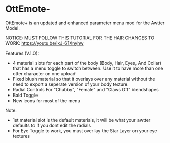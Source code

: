 # OttEmote-
OttEmote+ is an updated and enhanced parameter menu mod for the Awtter Model.

NOTICE: MUST FOLLOW THIS TUTORIAL FOR THE HAIR CHANGES TO WORK: https://youtu.be/lxJ-61Xnyhw

Features (V.1.0):
* 4 material slots for each part of the body (Body, Hair, Eyes, And Collar) that has a menu toggle to switch between. Use it to have more than one otter character on one upload!
* Fixed blush material so that it overlays over any material without the need to export a seperate version of your body texture.
* Radial Controls For "Chubby", "Female" and "Claws Off" blendshapes
* Bald Toggle
* New icons for most of the menu 

Note:
* 1st material slot is the default materials, it will be what your awtter defaults to if you dont edit the radials
* For Eye Toggle to work, you must over lay the Star Layer on your eye textures
